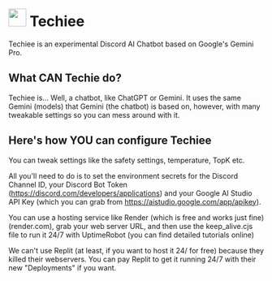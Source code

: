 # <img src="https://github.com/MerBudd/Techiee/assets/82082386/43cc9180-c22f-4418-8949-9834a5066089" width=35 height=35> Techiee

Techiee is an experimental Discord AI Chatbot based on Google's Gemini Pro.

## What CAN Techie do?

Techiee is... Well, a chatbot, like ChatGPT or Gemini. It uses the same Gemini (models) that Gemini (the chatbot) is based on, however, with many tweakable settings so you can mess around with it.

## Here's how YOU can configure Techiee

You can tweak settings like the safety settings, temperature, TopK etc.

All you'll need to do is to set the environment secrets for the Discord Channel ID, your Discord Bot Token (https://discord.com/developers/applications) and your Google AI Studio API Key (which you can grab from https://aistudio.google.com/app/apikey).

You can use a hosting service like Render (which is free and works just fine) (render.com), grab your web server URL, and then use the keep_alive.cjs file to run it 24/7 with UptimeRobot (you can find detailed tutorials online)

We can't use Replit (at least, if you want to host it 24/ for free) because they killed their webservers. You can pay Replit to get it running 24/7 with their new "Deployments" if you want.
